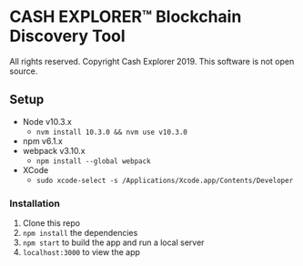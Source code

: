 # CASH EXPLORER™ Blockchain Discovery Tool
All rights reserved. Copyright Cash Explorer 2019. This software is not open source.

## Setup

* Node v10.3.x
  * `nvm install 10.3.0 && nvm use v10.3.0`
* npm v6.1.x
* webpack v3.10.x
  * `npm install --global webpack`
* XCode
  * `sudo xcode-select -s /Applications/Xcode.app/Contents/Developer`

### Installation

1. Clone this repo
2. `npm install` the dependencies
3. `npm start` to build the app and run a local server
4. `localhost:3000` to view the app
